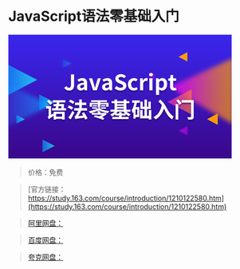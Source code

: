 # JavaScript语法零基础入门

![img](../../../assets/study163/free/51826e2ee9f14c49ade2e4dbd9824517.jpg)

> 价格：免费

> [官方链接：https://study.163.com/course/introduction/1210122580.htm](https://study.163.com/course/introduction/1210122580.htm)

> [阿里网盘：]()

> [百度网盘：]()

> [夸克网盘：]()
